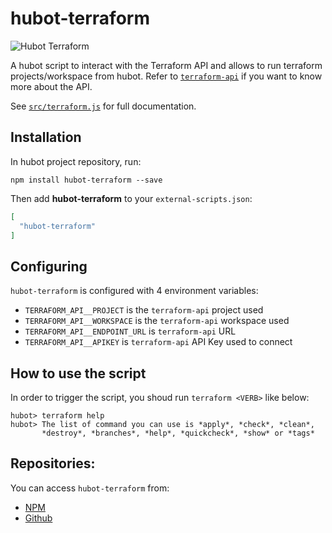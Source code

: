 # hubot-terraform

![Hubot Terraform](https://api.travis-ci.org/gregoryguillou/hubot-terraform.svg?branch=master)

A hubot script to interact with the Terraform API and allows to run terraform
projects/workspace from hubot. Refer to
[`terraform-api`](https://github.com/gregoryguillou/terraform-api) if you want
to know more about the API.

See [`src/terraform.js`](src/terraform.js) for full documentation.

## Installation

In hubot project repository, run:

`npm install hubot-terraform --save`

Then add **hubot-terraform** to your `external-scripts.json`:

```json
[
  "hubot-terraform"
]
```

## Configuring

`hubot-terraform` is configured with 4 environment variables:

- `TERRAFORM_API__PROJECT` is the `terraform-api` project used
- `TERRAFORM_API__WORKSPACE` is the `terraform-api` workspace used
- `TERRAFORM_API__ENDPOINT_URL` is `terraform-api` URL
- `TERRAFORM_API__APIKEY` is `terraform-api` API Key used to connect

## How to use the script

In order to trigger the script, you shoud run `terraform <VERB>` like
below:

```
hubot> terraform help
hubot> The list of command you can use is *apply*, *check*, *clean*,
       *destroy*, *branches*, *help*, *quickcheck*, *show* or *tags*
```

## Repositories:

You can access `hubot-terraform` from:

- [NPM](https://www.npmjs.com/package/hubot-terraform)
- [Github](https://github.com/gregoryguillou/hubot-terraform)
